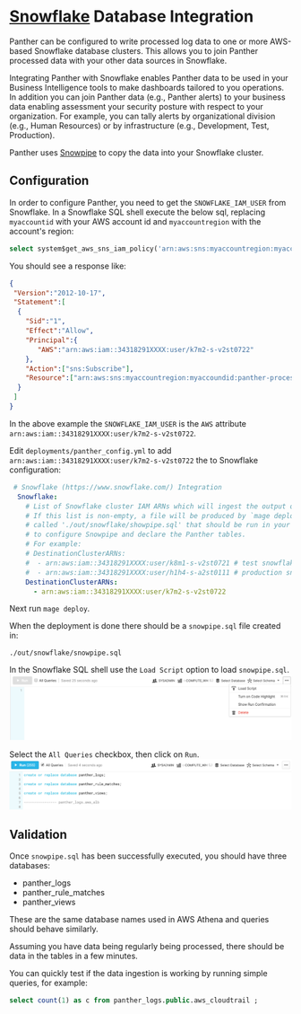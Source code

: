 # [Snowflake](https://www.snowflake.com) Database Integration
Panther can be configured to write processed log data to one or more
AWS-based Snowflake database clusters. This allows you to join Panther processed data
with your other data sources in Snowflake. 

Integrating Panther with Snowflake enables Panther data to be used in your Business Intelligence
tools to make dashboards tailored to you operations.  In addition you can join Panther data (e.g., Panther alerts)
to your business data enabling assessment your security posture with respect to your organization.
For example, you can tally alerts by organizational division (e.g., Human Resources) or by 
infrastructure (e.g., Development, Test, Production).

Panther uses [Snowpipe](https://docs.snowflake.com/en/user-guide/data-load-snowpipe-intro.html) to copy the data into your Snowflake cluster.

## Configuration

In order to configure Panther, you need to get the `SNOWFLAKE_IAM_USER` from Snowflake. In a 
Snowflake SQL shell execute the below sql, replacing `myaccountid` with your AWS account id
and `myaccountregion` with the account's region:
```sql
select system$get_aws_sns_iam_policy('arn:aws:sns:myaccountregion:myaccountid:panther-processed-data-notifications');
```
You should see a response like:
```json
{ 
 "Version":"2012-10-17",
 "Statement":[
  {
    "Sid":"1",
    "Effect":"Allow",
    "Principal":{
       "AWS":"arn:aws:iam::34318291XXXX:user/k7m2-s-v2st0722"
    },
    "Action":["sns:Subscribe"],
    "Resource":["arn:aws:sns:myaccountregion:myaccoundid:panther-processed-data-notifications"]
  }
 ] 
}
```
In the above example the `SNOWFLAKE_IAM_USER` is the `AWS` attribute `arn:aws:iam::34318291XXXX:user/k7m2-s-v2st0722`.

Edit `deployments/panther_config.yml` to add  `arn:aws:iam::34318291XXXX:user/k7m2-s-v2st0722` the  to Snowflake configuration:
```yaml
 # Snowflake (https://www.snowflake.com/) Integration
  Snowflake:
    # List of Snowflake cluster IAM ARNs which will ingest the output of Panther log processing.
    # If this list is non-empty, a file will be produced by `mage deploy`
    # called './out/snowflake/showpipe.sql' that should be run in your snowflake cluster
    # to configure Snowpipe and declare the Panther tables.
    # For example:
    # DestinationClusterARNs:
    #  - arn:aws:iam::34318291XXXX:user/k8m1-s-v2st0721 # test snowflake cluster
    #  - arn:aws:iam::34318291XXXX:user/h1h4-s-a2st0111 # production snowflake cluster
    DestinationClusterARNs:
      - arn:aws:iam::34318291XXXX:user/k7m2-s-v2st0722
```

Next run `mage deploy`.

When the deployment is done there should be a `snowpipe.sql` file created in:
```
./out/snowflake/snowpipe.sql
```

In the Snowflake SQL shell use the `Load Script` option to load `snowpipe.sql`. 
![Load](../.gitbook/assets/snowflake-upload.png)

Select the `All Queries` checkbox, then click on `Run`. 
![Run](../.gitbook/assets/snowflake-run.png)

## Validation
Once `snowpipe.sql` has been successfully executed, you should have three databases:
* panther_logs
* panther_rule_matches
* panther_views

These are the same database names used in AWS Athena and queries should behave similarly.

Assuming you have data being regularly being processed, there should be data in the tables
in a few minutes. 

You can quickly test if the data ingestion is working by running simple queries, for example:
```sql
select count(1) as c from panther_logs.public.aws_cloudtrail ;
```




